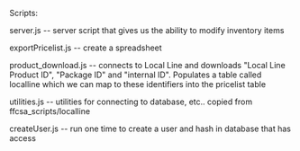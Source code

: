 Scripts:

server.js -- server script that gives us the ability to modify inventory items

exportPricelist.js -- create a spreadsheet 

product_download.js -- connects to Local Line and downloads "Local Line Product ID", "Package ID" and "internal ID". Populates a table called localline which we can map to these identifiers into the pricelist table

utilities.js -- utilities for connecting to database, etc.. copied from ffcsa_scripts/localline

createUser.js -- run one time to create a user and hash in database that has access
